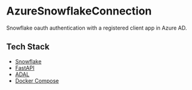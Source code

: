 # AzureSnowflakeConnection

Snowflake oauth authentication with a registered client app in Azure AD.

## Tech Stack

- [Snowflake](https://www.snowflake.com/)
- [FastAPI](https://github.com/tiangolo/fastapi)
- [ADAL](https://github.com/AzureAD/azure-activedirectory-library-for-dotnet)
- [Docker Compose](https://docs.docker.com/compose/)
